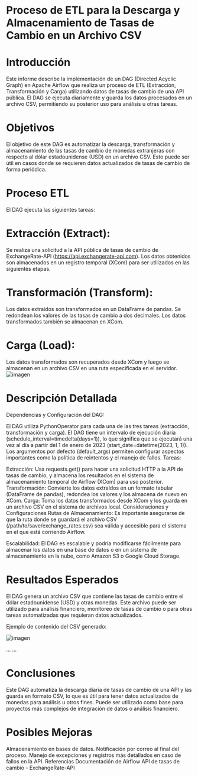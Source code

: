 # Proceso de ETL para la Descarga y Almacenamiento de Tasas de Cambio en un Archivo CSV
# Introducción
Este informe describe la implementación de un DAG (Directed Acyclic Graph) en Apache Airflow que realiza un proceso de ETL (Extracción, Transformación y Carga) utilizando datos de tasas de cambio de una API pública. El DAG se ejecuta diariamente y guarda los datos procesados en un archivo CSV, permitiendo su posterior uso para análisis u otras tareas.

# Objetivos
El objetivo de este DAG es automatizar la descarga, transformación y almacenamiento de las tasas de cambio de monedas extranjeras con respecto al dólar estadounidense (USD) en un archivo CSV. Esto puede ser útil en casos donde se requieren datos actualizados de tasas de cambio de forma periódica.

# Proceso ETL
El DAG ejecuta las siguientes tareas:

# Extracción (Extract):
Se realiza una solicitud a la API pública de tasas de cambio de ExchangeRate-API (https://api.exchangerate-api.com).
Los datos obtenidos son almacenados en un registro temporal (XCom) para ser utilizados en las siguientes etapas.
# Transformación (Transform):
Los datos extraídos son transformados en un DataFrame de pandas.
Se redondean los valores de las tasas de cambio a dos decimales.
Los datos transformados también se almacenan en XCom.
# Carga (Load):
Los datos transformados son recuperados desde XCom y luego se almacenan en un archivo CSV en una ruta especificada en el servidor.
![imagen](https://github.com/user-attachments/assets/a831fc03-f5bc-4013-82b1-2f7f9179983d)

# Descripción Detallada
Dependencias y Configuración del DAG:

El DAG utiliza PythonOperator para cada una de las tres tareas (extracción, transformación y carga).
El DAG tiene un intervalo de ejecución diaria (schedule_interval=timedelta(days=1)), lo que significa que se ejecutará una vez al día a partir del 1 de enero de 2023 (start_date=datetime(2023, 1, 1)).
Los argumentos por defecto (default_args) permiten configurar aspectos importantes como la política de reintentos y el manejo de fallos.
Tareas:

Extracción: Usa requests.get() para hacer una solicitud HTTP a la API de tasas de cambio, y almacena los resultados en el sistema de almacenamiento temporal de Airflow (XCom) para uso posterior.
Transformación: Convierte los datos extraídos en un formato tabular (DataFrame de pandas), redondea los valores y los almacena de nuevo en XCom.
Carga: Toma los datos transformados desde XCom y los guarda en un archivo CSV en el sistema de archivos local.
Consideraciones y Configuraciones
Rutas de Almacenamiento: Es importante asegurarse de que la ruta donde se guardará el archivo CSV (/path/to/save/exchange_rates.csv) sea válida y accesible para el sistema en el que está corriendo Airflow.

Escalabilidad: El DAG es escalable y podría modificarse fácilmente para almacenar los datos en una base de datos o en un sistema de almacenamiento en la nube, como Amazon S3 o Google Cloud Storage.

# Resultados Esperados
El DAG genera un archivo CSV que contiene las tasas de cambio entre el dólar estadounidense (USD) y otras monedas. Este archivo puede ser utilizado para análisis financiero, monitoreo de tasas de cambio o para otras tareas automatizadas que requieran datos actualizados.

Ejemplo de contenido del CSV generado:

![imagen](https://github.com/user-attachments/assets/a67722d3-9ecc-423b-9b55-337afedb8d3b)

...	...
# Conclusiones
Este DAG automatiza la descarga diaria de tasas de cambio de una API y las guarda en formato CSV, lo que es útil para tener datos actualizados de monedas para análisis u otros fines. Puede ser utilizado como base para proyectos más complejos de integración de datos o análisis financiero.

# Posibles Mejoras
Almacenamiento en bases de datos.
Notificación por correo al final del proceso.
Manejo de excepciones y registros más detallados en caso de fallos en la API.
Referencias
Documentación de Airflow
API de tasas de cambio - ExchangeRate-API



